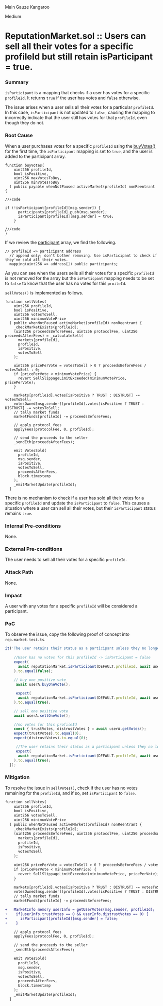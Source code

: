 Main Gauze Kangaroo

Medium

# ReputationMarket.sol :: Users can sell all their votes for a specific profileId but still retain isParticipant = true.

### Summary

`isParticipant` is a mapping that checks if a user has votes for a specific `profileId`. It returns `true` if the user has votes and `false` otherwise.

The issue arises when a user sells all their votes for a particular `profileId`. In this case, `isParticipant` is not updated to `false`, causing the mapping to incorrectly indicate that the user still has votes for that `profileId`, even though they do not. 



### Root Cause

When a user purchases votes for a specific `profileId` using the [buyVotes()](https://github.com/sherlock-audit/2024-12-ethos-update/blob/main/ethos/packages/contracts/contracts/ReputationMarket.sol#L473-L477) for the first time, the `isParticipant` mapping is set to `true`, and the user is added to the participant array.
```solidity
function buyVotes(
    uint256 profileId,
    bool isPositive,
    uint256 maxVotesToBuy,
    uint256 minVotesToBuy
  ) public payable whenNotPaused activeMarket(profileId) nonReentrant {

///code

if (!isParticipant[profileId][msg.sender]) {
      participants[profileId].push(msg.sender);
      isParticipant[profileId][msg.sender] = true;
    }

///code 
}
```
If we review the [participant](https://github.com/sherlock-audit/2024-12-ethos-update/blob/main/ethos/packages/contracts/contracts/ReputationMarket.sol#L131-L133) array, we find the following.
```solidity
// profileId => participant address
  // append only; don't bother removing. Use isParticipant to check if they've sold all their votes.
  mapping(uint256 => address[]) public participants;
```
As you can see when the users sells all their votes for a specific `profileId` is not removed for the array but the `isParticpant` mapping needs to be set to `false` to know that the user has no votes for this `proileId`. 

`sellVotes()` is implemented as follows.
```solidity
function sellVotes(
    uint256 profileId,
    bool isPositive,
    uint256 votesToSell,
    uint256 minimumVotePrice
  ) public whenNotPaused activeMarket(profileId) nonReentrant {
    _checkMarketExists(profileId);
    (uint256 proceedsBeforeFees, uint256 protocolFee, uint256 proceedsAfterFees) = _calculateSell(
      markets[profileId],
      profileId,
      isPositive,
      votesToSell
    );

    uint256 pricePerVote = votesToSell > 0 ? proceedsBeforeFees / votesToSell : 0;
    if (pricePerVote < minimumVotePrice) {
      revert SellSlippageLimitExceeded(minimumVotePrice, pricePerVote);
    }

    markets[profileId].votes[isPositive ? TRUST : DISTRUST] -= votesToSell;
    votesOwned[msg.sender][profileId].votes[isPositive ? TRUST : DISTRUST] -= votesToSell;
    // tally market funds
    marketFunds[profileId] -= proceedsBeforeFees;

    // apply protocol fees
    applyFees(protocolFee, 0, profileId);

    // send the proceeds to the seller
    _sendEth(proceedsAfterFees);

    emit VotesSold(
      profileId,
      msg.sender,
      isPositive,
      votesToSell,
      proceedsAfterFees,
      block.timestamp
    );
    _emitMarketUpdate(profileId);
  }
```
There is no mechanism to check if a user has sold all their votes for a specific `profileId` and update the `isParticipant` to `false`. This causes a situation where a user can sell all their votes, but their `isParticipant` status remains `true`.

### Internal Pre-conditions

None.

### External Pre-conditions

The user needs to sell all their votes for a specific `profileId`.

### Attack Path

None.

### Impact

A user with any votes for a specific `profileId` will be considered a participant.

### PoC

To observe the issue, copy the following proof of concept into `rep.market.test.ts`.
```js
it('The user retains their status as a participant unless they no longer have votes associated with this profileId.', async () => {
    
    //User has no votes for this profileId -> isParticipant = false
    expect(
      await reputationMarket.isParticipant(DEFAULT.profileId, await userA.signer.getAddress()),
    ).to.equal(false);
    
    // buy one positive vote
     await userA.buyOneVote();

     expect(
      await reputationMarket.isParticipant(DEFAULT.profileId, await userA.signer.getAddress()),
    ).to.equal(true);

    // sell one positive vote
    await userA.sellOneVote();

    //no votes for this profileId
    const { trustVotes, distrustVotes } = await userA.getVotes();
    expect(trustVotes).to.equal(0);
    expect(distrustVotes).to.equal(0);

     //The user retains their status as a participant unless they no longer have votes associated with this profileId
     expect(
      await reputationMarket.isParticipant(DEFAULT.profileId, await userA.signer.getAddress()),
    ).to.equal(true);
  });
```

### Mitigation

To resolve the issue in `sellVotes()`, check if the user has no votes remaining for the `profileId`, and if so, set `isParticipant` to `false`.
```diff
function sellVotes(
    uint256 profileId,
    bool isPositive,
    uint256 votesToSell,
    uint256 minimumVotePrice
  ) public whenNotPaused activeMarket(profileId) nonReentrant {
    _checkMarketExists(profileId);
    (uint256 proceedsBeforeFees, uint256 protocolFee, uint256 proceedsAfterFees) = _calculateSell(
      markets[profileId],
      profileId,
      isPositive,
      votesToSell
    );

    uint256 pricePerVote = votesToSell > 0 ? proceedsBeforeFees / votesToSell : 0;
    if (pricePerVote < minimumVotePrice) {
      revert SellSlippageLimitExceeded(minimumVotePrice, pricePerVote);
    }

    markets[profileId].votes[isPositive ? TRUST : DISTRUST] -= votesToSell;
    votesOwned[msg.sender][profileId].votes[isPositive ? TRUST : DISTRUST] -= votesToSell;
    // tally market funds
    marketFunds[profileId] -= proceedsBeforeFees;

+   MarketInfo memory userInfo = getUserVotes(msg.sender, profileId);
+    if(userInfo.trustVotes == 0 && userInfo.distrustVotes == 0) {
+      isParticipant[profileId][msg.sender] = false;
+    }

    // apply protocol fees
    applyFees(protocolFee, 0, profileId);

    // send the proceeds to the seller
    _sendEth(proceedsAfterFees);

    emit VotesSold(
      profileId,
      msg.sender,
      isPositive,
      votesToSell,
      proceedsAfterFees,
      block.timestamp
    );
    _emitMarketUpdate(profileId);
  }
```